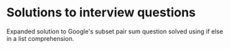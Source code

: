 # Solutions to interview questions

Expanded solution to Google's subset pair sum question solved using if else in a list comprehension.

